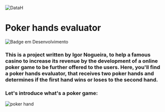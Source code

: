 ![DataH](https://user-images.githubusercontent.com/67437213/160717510-3a182d88-0908-4f5c-aae2-b5e52b2c879d.JPG)
<h1>Poker hands evaluator</h1>

![Badge em Desenvolvimento](http://img.shields.io/static/v1?label=STATUS&message=UNDER%20DEVELOPMENT&color=GREEN&style=for-the-badge)


### This is a project written by Igor Nogueira, to help a famous casino to increase its revenue by the development of a online poker game to be further offered to the users. Here, you'll find a poker hands evaluator, that receives two poker hands and determines if the first hand wins or loses to the second hand.

### Let's introduce what's a poker game:

![poker hand](https://user-images.githubusercontent.com/67437213/160717879-779f9a71-7d57-44fa-b0bb-eaae95ec8892.JPG)
